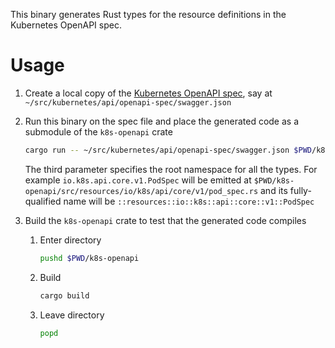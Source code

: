 This binary generates Rust types for the resource definitions in the Kubernetes OpenAPI spec.


# Usage

1. Create a local copy of the [Kubernetes OpenAPI spec](https://github.com/kubernetes/kubernetes/blob/master/api/openapi-spec/swagger.json), say at `~/src/kubernetes/api/openapi-spec/swagger.json`

1. Run this binary on the spec file and place the generated code as a submodule of the `k8s-openapi` crate

	```sh
	cargo run -- ~/src/kubernetes/api/openapi-spec/swagger.json $PWD/k8s-openapi/src/resources 'resources'
	```

	The third parameter specifies the root namespace for all the types. For example `io.k8s.api.core.v1.PodSpec` will be emitted at `$PWD/k8s-openapi/src/resources/io/k8s/api/core/v1/pod_spec.rs` and its fully-qualified name will be `::resources::io::k8s::api::core::v1::PodSpec`

1. Build the `k8s-openapi` crate to test that the generated code compiles

	1. Enter directory

		```sh
		pushd $PWD/k8s-openapi
		```

	1. Build

		```sh
		cargo build
		```

	1. Leave directory

		```sh
		popd
		```
